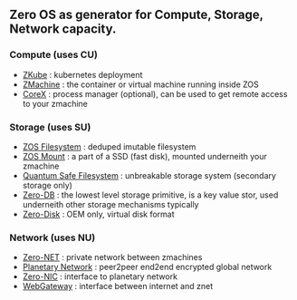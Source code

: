 ## Zero OS as generator for Compute, Storage, Network capacity.

### Compute (uses CU)

- [ZKube](zkube) : kubernetes deployment
- [ZMachine](zmachine) : the container or virtual machine running inside ZOS
- [CoreX](corex) : process manager (optional), can be used to get remote access to your zmachine

### Storage (uses SU)

- [ZOS Filesystem](zos_fs) : deduped imutable filesystem
- [ZOS Mount](zmount) : a part of a SSD (fast disk), mounted underneith your zmachine
- [Quantum Safe Filesystem](!@qsss_home) : unbreakable storage system (secondary storage only)
- [Zero-DB](zdb) : the lowest level storage primitive, is a key value stor, used underneith other storage mechanisms typically
- [Zero-Disk](zdisk) : OEM only, virtual disk format

### Network (uses NU)

- [Zero-NET](znet) : private network between zmachines
- [Planetary Network](planetary_network) : peer2peer end2end encrypted global network
- [Zero-NIC](znic) : interface to planetary network
- [WebGateway](webgw) : interface between internet and znet
